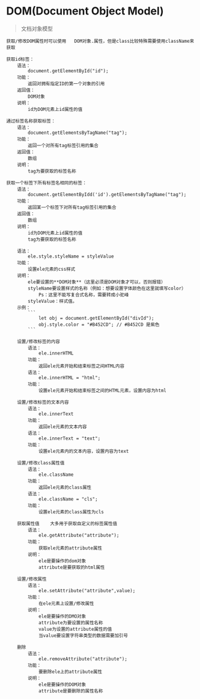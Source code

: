 # DOM(Document Object Model)
> 文档对象模型

    获取/修改DOM属性时可以使用   DOM对象.属性，但是class比较特殊需要使用className来获取

    获取id标签：
        语法：
            document.getElementById("id");
        功能：
            返回对拥有指定ID的第一个对象的引用
        返回值：
            DOM对象
        说明：
            id为DOM元素上id属性的值

    通过标签名称获取标签：
        语法：
            document.getElementsByTagName("tag");
        功能：
            返回一个对所有tag标签引用的集合
        返回值：
            数组
        说明：
            tag为要获取的标签名称
        
    获取一个标签下所有标签名相同的标签：
        语法：
            document.getElementByIdd('id').getElementsByTagName("tag");
        功能：
            返回某一个标签下对所有tag标签引用的集合
        返回值：
            数组
        说明：
            id为DOM元素上id属性的值
            tag为要获取的标签名称

        语法：
            ele.style.styleName = styleValue
        功能：
            设置ele元素的css样式
        说明：
            ele要设置的**DOM对象**（这里必须是DOM对象才可以，否则报错）
            styleName要设置样式的名称（例如：想要设置字体颜色在这里就填写color）
                Ps：这里不能写复合式名称，需要转成小驼峰
            styleValue：样式值。
        示例：
            ```
                let obj = document.getElementById("divId");
                obj.style.color = "#B452CD"; // #B452CD 是紫色
            ```

        设置/修改标签的内容
            语法：
                ele.innerHTML
            功能：
                返回ele元素开始和结束标签之间HTML内容
            语法：
                ele.innerHTML = "html";
            功能：
                设置ele元素开始和结束标签之间的HTML元素，设置内容为html

        设置/修改标签的文本内容
            语法：
                ele.innerText
            功能：
                返回ele元素的文本内容
            语法：
                ele.innerText = "text";
            功能：
                设置ele元素内的文本内容，设置内容为text

        设置/修改class属性值
            语法：
                ele.className
            功能：
                返回ele元素的class属性
            语法：
                ele.className = "cls";
            功能：
                设置ele元素的class属性为cls

        获取属性值    大多用于获取自定义的标签属性值
            语法：
                ele.getAttribute("attribute");
            功能：
                获取ele元素的attribute属性
            说明：
                ele是要操作的dom对象
                attribute是要获取的html属性

        设置/修改属性
            语法：
                ele.setAttribute("attribute",value);
            功能：
                在ele元素上设置/修改属性
            说明：
                ele是要操作的DMO对象
                attribute为要设置的属性名称
                value为设置的attribute属性的值
                当value要设置字符串类型的数据需要加引号

        删除
            语法：
                ele.removeAttribute("attribute");
            功能：
                要删除ele上的attribute属性
            说明：
                ele是要操作的DOM对象
                attribute是要删除的属性名称